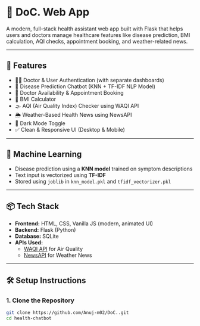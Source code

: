 # 🏥 DoC. Web App

A modern, full-stack health assistant web app built with Flask that helps users and doctors manage healthcare features like disease prediction, BMI calculation, AQI checks, appointment booking, and weather-related news.

---

## 🚀 Features

- 👨‍⚕️ Doctor & User Authentication (with separate dashboards)
- 💬 Disease Prediction Chatbot (KNN + TF-IDF NLP Model)
- 📅 Doctor Availability & Appointment Booking
- 🧮 BMI Calculator
- 🌫️ AQI (Air Quality Index) Checker using WAQI API
- 🌦️ Weather-Based Health News using NewsAPI
- 🌙 Dark Mode Toggle
- ✅ Clean & Responsive UI (Desktop & Mobile)

---

## 🧠 Machine Learning

- Disease prediction using a **KNN model** trained on symptom descriptions
- Text input is vectorized using **TF-IDF**
- Stored using `joblib` in `knn_model.pkl` and `tfidf_vectorizer.pkl`

---

## 📦 Tech Stack

- **Frontend:** HTML, CSS, Vanilla JS (modern, animated UI)
- **Backend:** Flask (Python)
- **Database:** SQLite
- **APIs Used:**  
  - [WAQI API](https://aqicn.org/api/) for Air Quality  
  - [NewsAPI](https://newsapi.org/) for Weather News

---

## 🛠️ Setup Instructions

### 1. Clone the Repository
```bash
git clone https://github.com/Anuj-m02/DoC..git
cd health-chatbot
